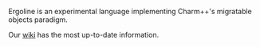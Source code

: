 Ergoline is an experimental language implementing Charm++'s migratable objects paradigm.

Our [wiki](https://github.com/jszaday/ergoline/wiki) has the most up-to-date information.
